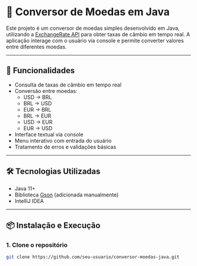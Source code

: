 # 💱 Conversor de Moedas em Java

Este projeto é um conversor de moedas simples desenvolvido em Java, utilizando a [ExchangeRate API](https://www.exchangerate-api.com/) para obter taxas de câmbio em tempo real. A aplicação interage com o usuário via console e permite converter valores entre diferentes moedas.

---

## 🚀 Funcionalidades

- Consulta de taxas de câmbio em tempo real
- Conversão entre moedas:
  - USD → BRL
  - BRL → USD
  - EUR → BRL
  - BRL → EUR
  - USD → EUR
  - EUR → USD
- Interface textual via console
- Menu interativo com entrada do usuário
- Tratamento de erros e validações básicas

---

## 🛠️ Tecnologias Utilizadas

- Java 11+
- Biblioteca [Gson](https://github.com/google/gson) (adicionada manualmente)
- IntelliJ IDEA

---

## 📦 Instalação e Execução

### 1. Clone o repositório

```bash
git clone https://github.com/seu-usuario/conversor-moedas-java.git
